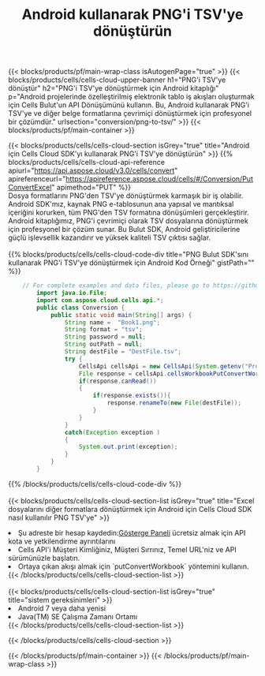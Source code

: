 ﻿---
title:  Android kullanarak PNG'i TSV'ye dönüştürün
description: PNG formatındaki bir dosyayı TSV formatındaki bir dosyaya dönüştürmek için Android için Aspose.Cells Cloud SDK'yı kullanma.
---
{{< blocks/products/pf/main-wrap-class isAutogenPage="true" >}}
{{< blocks/products/cells/cells-cloud-upper-banner h1="PNG\'i TSV\'ye dönüştür" h2="PNG\'i TSV\'ye dönüştürmek için Android kitaplığı" p="Android projelerinde özelleştirilmiş elektronik tablo iş akışları oluşturmak için Cells Bulut\'un API Dönüşümünü kullanın. Bu, Android kullanarak PNG\'i TSV\'ye ve diğer belge formatlarına çevrimiçi dönüştürmek için profesyonel bir çözümdür." urlsection="conversion/png-to-tsv/" >}}
{{< blocks/products/pf/main-container >}}

{{< blocks/products/cells/cells-cloud-section isGrey="true" title="Android için Cells Cloud SDK\'yı kullanarak PNG\'i TSV\'ye dönüştürün" >}}
{{% blocks/products/cells/cells-cloud-api-reference apiurl="https://api.aspose.cloud/v3.0/cells/convert" apireferenceurl="https://apireference.aspose.cloud/cells/#/Conversion/PutConvertExcel" apimethod="PUT" %}}
<br/>
Dosya formatlarını PNG'den TSV'ye dönüştürmek karmaşık bir iş olabilir. Android SDK'mız, kaynak PNG e-tablosunun ana yapısal ve mantıksal içeriğini korurken, tüm PNG'den TSV formatına dönüşümleri gerçekleştirir. Android kitaplığımız, PNG'i çevrimiçi olarak TSV dosyalarına dönüştürmek için profesyonel bir çözüm sunar. Bu Bulut SDK, Android geliştiricilerine güçlü işlevsellik kazandırır ve yüksek kaliteli TSV çıktısı sağlar.
<br/>
<br/>
{{% blocks/products/cells/cells-cloud-code-div title="PNG Bulut SDK\'sını kullanarak PNG\'i TSV\'ye dönüştürmek için Android Kod Örneği" gistPath="" %}}
 
```java
    // For complete examples and data files, please go to https://github.com/aspose-cells-cloud/aspose-cells-cloud-android/
        import java.io.File;
        import com.aspose.cloud.cells.api.*;
        public class Conversion {
            public static void main(String[] args) {
                String name =  "Book1.png";
                String format = "tsv";
                String password = null;
                String outPath = null;
                String destFile = "DestFile.tsv";
                try {
                    CellsApi cellsApi = new CellsApi(System.getenv("ProductClientId"), System.getenv("ProductClientSecret"));
                    File response = cellsApi.cellsWorkbookPutConvertWorkbook(new File(name), format, password, outPath, null,null);            
                    if(response.canRead())
                    {
                        if(response.exists()){
                            response.renameTo(new File(destFile));
                        }                
                    }
                }
                catch(Exception exception )
                {
                    System.out.print(exception);
                }
            }
        }
```
 
{{% /blocks/products/cells/cells-cloud-code-div %}}
<br/>
<br/>
{{< blocks/products/cells/cells-cloud-section-list isGrey="true" title="Excel dosyalarını diğer formatlara dönüştürmek için Android için Cells Cloud SDK nasıl kullanılır PNG TSV\'ye" >}}
<li> Şu adreste bir hesap kaydedin:<a href="https://dashboard.aspose.cloud/">Gösterge Paneli</a> ücretsiz almak için API kota ve yetkilendirme ayrıntılarını</li>
<li>Cells API'i Müşteri Kimliğiniz, Müşteri Sırrınız, Temel URL'niz ve API sürümünüzle başlatın.</li>
<li>Ortaya çıkan akışı almak için `putConvertWorkbook` yöntemini kullanın.</li>
{{< /blocks/products/cells/cells-cloud-section-list >}}
<br/>
<br/>
{{< blocks/products/cells/cells-cloud-section-list isGrey="true" title="sistem gereksinimleri" >}}
<li>Android 7 veya daha yenisi</li>
<li>Java(TM) SE Çalışma Zamanı Ortamı</li>
{{< /blocks/products/cells/cells-cloud-section-list >}}

{{< /blocks/products/cells/cells-cloud-section >}}

{{< /blocks/products/pf/main-container >}}
{{< /blocks/products/pf/main-wrap-class >}}
